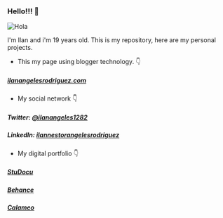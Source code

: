 ### Hello!!! 👋

![Hola](https://media.giphy.com/media/du3J3cXyzhj75IOgvA/giphy.gif) 

I'm Ilan and i'm 19 years old.
This is my repository, here are my personal projects.
- This my page using blogger technology. 👇
#####       [ilanangelesrodriguez.com](https://ilanangelesrodriguez.blogspot.com/)
- My social network 👇
#####       Twitter: [@ilanangeles1282](https://twitter.com/ilanangeles1282)
#####       LinkedIn: [ilannestorangelesrodriguez](https://www.linkedin.com/in/ilannestorangelesrodriguez/)
- My digital portfolio 👇
#####       [StuDocu](https://www.studocu.com/pe/user/11351365?origin=user-menu)
#####       [Behance](https://www.behance.net/ilanangeles)
#####       [Calameo](https://www.calameo.com/subscriptions/7024462)

